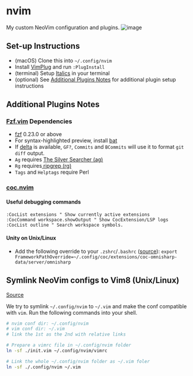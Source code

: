 # nvim
My custom NeoVim configuration and plugins.
![image](https://user-images.githubusercontent.com/5790854/103149736-22e72a80-4721-11eb-9519-019522241c2a.png)

## Set-up Instructions
- (macOS) Clone this into `~/.config/nvim`
- Install [VimPlug](https://github.com/junegunn/vim-plug) and run `:PlugInstall`
- (terminal) Setup [Italics](https://alexpearce.me/2014/05/italics-in-iterm2-vim-tmux/) in your terminal
- (optional) See [Additional Plugins Notes](#Additional-Plugins-Notes) for additional plugin setup instructions
## Additional Plugins Notes
### [Fzf.vim](https://github.com/junegunn/fzf.vim) Dependencies
- [fzf](https://github.com/junegunn/fzf) 0.23.0 or above
- For syntax-highlighted preview, install [bat](https://github.com/sharkdp/bat)
- If [delta](https://github.com/dandavison/delta) is available, `GF?`,
  `Commits` and `BCommits` will use it to format `git diff` output.
- `Ag` requires [The Silver Searcher (ag)](https://github.com/ggreer/the_silver_searcher)
- `Rg` requires[ ripgrep (rg)](https://github.com/BurntSushi/ripgrep)
- `Tags` and `Helptags` require Perl
### [coc.nvim](https://github.com/neoclide/coc.nvim)
#### Useful debugging commands
```
:CocList extensions " Show currently active extensions
:CocCommand workspace.showOutput " Show CocExtension/LSP logs
:CocList outline " Search workspace symbols.
```
#### Unity on Unix/Linux
- Add the following override to your `.zshrc`/`.bashrc` ([source](https://www.reddit.com/r/vim/comments/i4tuay/anyone_has_managed_to_get_c_and_unity_completion/g0m7wlh/?utm_source=reddit&utm_medium=web2x&context=3)):
```export FrameworkPathOverride=~/.config/coc/extensions/coc-omnisharp-data/server/omnisharp```

## Symlink NeoVim configs to Vim8 (Unix/Linux)

[Source](https://gist.github.com/laggardkernel/9013f948345212563ede9c9ee56c6b42)

We try to symlink `~/.config/nvim` to `~/.vim` and make the conf compatible with `vim`. Run the following commands into your shell.

```bash
# nvim conf dir: ~/.config/nvim
# vim conf dir: ~/.vim
# link the 1st as the 2nd with relative links

# Prepare a vimrc file in ~/.config/nvim folder
ln -sf ./init.vim ~/.config/nvim/vimrc

# Link the whole ~/.config/nvim folder as ~/.vim foler
ln -sf ./.config/nvim ~/.vim
```
